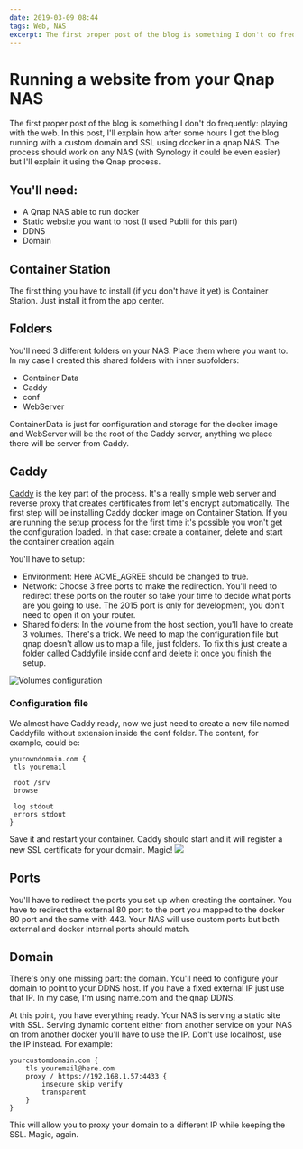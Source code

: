 ```yaml
---
date: 2019-03-09 08:44
tags: Web, NAS
excerpt: The first proper post of the blog is something I don't do frequently: playing with the web. 
---
```


# Running a website from your Qnap NAS

The first proper post of the blog is something I don't do frequently: playing with the web.
In this post, I'll explain how after some hours I got the blog running with a custom domain and SSL using docker in a qnap NAS.
The process should work on any NAS (with Synology it could be even easier) but I'll explain it using the Qnap process.

## You'll need:

- A Qnap NAS able to run docker
- Static website you want to host (I used Publii for this part)
- DDNS
- Domain

## Container Station

The first thing you have to install (if you don't have it yet) is Container Station. Just install it from the app center.

## Folders

You'll need 3 different folders on your NAS. Place them where you want to. In my case I created this shared folders with inner subfolders:

- Container Data
- Caddy
- conf
- WebServer

ContainerData is just for configuration and storage for the docker image and WebServer will be the root of the Caddy server, anything we place there will be server from Caddy.

## Caddy

[Caddy](https://caddyserver.com/) is the key part of the process. It's a really simple web server and reverse proxy that creates certificates from let's encrypt automatically. The first step will be installing Caddy docker image on Container Station. If you are running the setup process for the first time it's possible you won't get the configuration loaded. In that case: create a container, delete and start the container creation again.

You'll have to setup:

- Environment: Here ACME_AGREE should be changed to true.
- Network: Choose 3 free ports to make the redirection. You'll need to redirect these ports on the router so take your time to decide what ports are you going to use. The 2015 port is only for development, you don't need to open it on your router.
- Shared folders: In the volume from the host section, you'll have to create 3 volumes. There's a trick. We need to map the configuration file but qnap doesn't allow us to map a file, just folders. To fix this just create a folder called Caddyfile inside conf and delete it once you finish the setup.

![Volumes configuration](/content/images/2019/03/Captura-de-pantalla-2019-03-04-a-las-23.02.08-1.png)
### Configuration file

We almost have Caddy ready, now we just need to create a new file named Caddyfile without extension inside the conf folder. The content, for example, could be:

    yourowndomain.com {
     tls youremail
    
     root /srv
     browse
    
     log stdout
     errors stdout
    }

Save it and restart your container. Caddy should start and it will register a new SSL certificate for your domain. Magic!
![](/content/images/2019/03/giphy-1.gif)
## Ports

You'll have to redirect the ports you set up when creating the container. You have to redirect the external 80 port to the port you mapped to the docker 80 port and the same with 443. Your NAS will use custom ports but both external and docker internal ports should match.

## Domain

There's only one missing part: the domain. You'll need to configure your domain to point to your DDNS host. If you have a fixed external IP just use that IP. In my case, I'm using name.com and the qnap DDNS.

At this point, you have everything ready. Your NAS is serving a static site with SSL. Serving dynamic content either from another service on your NAS on from another docker you'll have to use the IP. Don't use localhost, use the IP instead. For example:

    yourcustomdomain.com {   
    	tls youremail@here.com   
    	proxy / https://192.168.1.57:4433 {     
    		insecure_skip_verify     
    		transparent   
    	}
    }

This will allow you to proxy your domain to a different IP while keeping the SSL. Magic, again.
